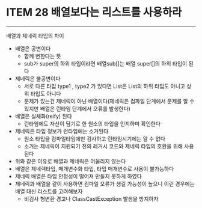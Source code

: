 # ITEM 28 배열보다는 리스트를 사용하라

--------------------------------------------

배열과 제네릭 타입의 차이

* 배열은 공변이다
  * 함께 변한다는 뜻
  * sub가 super의 하위 타입이라면 배열sub[]는 배열 super[]의 하위 타입이 된다
* 제네릭은 불공변이다
  * 서로 다른 타입 type1 , type2 가 있다면 List<type1>은 List<type2>의 하위 타입도 아니고 상위 타입도 아니다
  * 문제가 있는건 제네릭이 아닌 배열이다(제네릭은 컴파일 단계에서 문제를 알 수 있지만 배열은 런타임 단계에서 오류를 발생한다)
* 배열은 실체화(reify) 된다 
  * 런타임에도 자신이 담기로 한 원소의 타입을 인지하며 확인한다
* 제네릭은 타입 정보가 런타임에는 소거된다
  * 원소 타입을 컴파일타임에만 검사하고 런타임시기에는 알 수 없다
  * 소거는 제네릭이 지원되기 전의 레거시 코드와 제네릭 타입의 호환을 위해 사용된다
* 위와 같은 이유로 배열과 제네릭은 어울리지 않는다
* 배열은 제네렉타입, 매개변수화 타입, 타입 매개변수로 사용이 불가능하다
* 제네릭 배열은 타입 안정성이 떨어져 만들지 못하게 하였다
* 제네릭과 배열을 같이 사용하면 컴파일 오류가 생길 가능성이 높으니 이런 경우에는 배열 대신 리스트를 고려해보자
  * 비검사 형변환 경고나 ClassCastException 발생을 방지하자 
